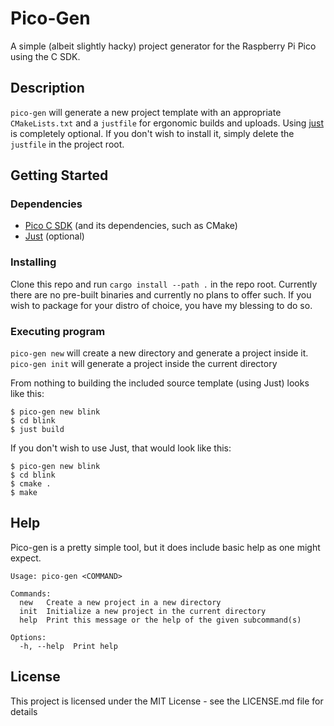 # Pico-Gen

A simple (albeit slightly hacky) project generator for the Raspberry Pi Pico using the C SDK.

## Description

`pico-gen` will generate a new project template with an appropriate `CMakeLists.txt` and a `justfile` for ergonomic builds and uploads. Using [just](https://github.com/casey/just) is completely optional. If you don't wish to install it, simply delete the `justfile` in the project root.

## Getting Started

### Dependencies

* [Pico C SDK](https://github.com/raspberrypi/pico-sdk) (and its dependencies, such as CMake)
* [Just](https://github.com/casey/just) (optional)

### Installing

Clone this repo and run `cargo install --path .` in the repo root. Currently there are no pre-built binaries and currently no plans to offer such. If you wish to package for your distro of choice, you have my blessing to do so.

### Executing program

`pico-gen new` will create a new directory and generate a project inside it.
`pico-gen init` will generate a project inside the current directory

From nothing to building the included source template (using Just) looks like this:
```
$ pico-gen new blink
$ cd blink
$ just build
```

If you don't wish to use Just, that would look like this:
```
$ pico-gen new blink
$ cd blink
$ cmake .
$ make
```

## Help

Pico-gen is a pretty simple tool, but it does include basic help as one might expect.
```
Usage: pico-gen <COMMAND>

Commands:
  new   Create a new project in a new directory
  init  Initialize a new project in the current directory
  help  Print this message or the help of the given subcommand(s)

Options:
  -h, --help  Print help
```

## License

This project is licensed under the MIT License - see the LICENSE.md file for details
